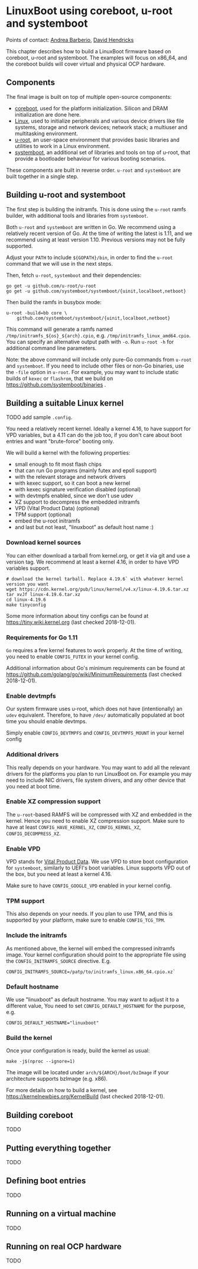 # LinuxBoot using coreboot, u-root and systemboot

Points of contact: [Andrea Barberio](https://github.com/insomniacslk), [David Hendricks](https://github.com/dhendrix)

This chapter describes how to build a LinuxBoot firmware based on coreboot, u-root and systemboot.
The examples will focus on x86_64, and the coreboot builds will cover virtual and physical OCP hardware.

## Components

The final image is built on top of multiple open-source components:

* [coreboot](https://coreboot.org), used for the platform initialization. Silicon and DRAM initialization are done here.
* [Linux](https://kernel.org), used to initialize peripherals and various device drivers like file systems, storage and network devices; network stack; a multiuser and multitasking environment.
* [u-root](https://u-root.tk), an user-space environment that provides basic libraries and utilities to work in a Linux environment.
* [systemboot](https://systemboot.org), an additional set of libraries and tools on top of u-root, that provide a bootloader behaviour for various booting scenarios.

These components are built in reverse order. `u-root` and `systemboot` are built together in a single step.

## Building u-root and systemboot

The first step is building the initramfs. This is done using the `u-root` ramfs builder, with additional tools and libraries from `systemboot`.

Both `u-root` and `systemboot` are written in Go. We recommend using a relatively recent version of Go. At the time of writing the latest is 1.11, and we recommend using at least version 1.10. Previous versions may not be fully supported.

Adjust your `PATH` to include `${GOPATH}/bin`, in order to find the `u-root` command that we will use in the next steps.

Then, fetch `u-root`, `systemboot` and their dependencies:
```
go get -u github.com/u-root/u-root
go get -u github.com/systemboot/systemboot/{uinit,localboot,netboot}
```

Then build the ramfs in busybox mode:
```
u-root -build=bb core \
    github.com/systemboot/systemboot/{uinit,localboot,netboot}
```

This command will generate a ramfs named `/tmp/initramfs_${os}_${arch}.cpio`, e.g. `/tmp/initramfs_linux_amd64.cpio`. You can specify an alternative output path with `-o`. Run `u-root -h` for additional command line parameters.

Note: the above command will include only pure-Go commands from `u-root` and `systemboot`. If you need to include other files or non-Go binaries, use the `-file` option in `u-root`.
For example, you may want to include static builds of `kexec` or `flashrom`, that we build on https://github.com/systemboot/binaries .

## Building a suitable Linux kernel

TODO add sample `.config`.

You need a relatively recent kernel. Ideally a kernel 4.16, to have support for VPD variables, but a 4.11 can do the job too, if you don't care about boot entries and want "brute-force" booting only.

We will build a kernel with the following properties:

* small enough to fit most flash chips
* that can run Go programs (mainly futex and epoll support)
* with the relevant storage and network drivers
* with kexec support, so it can boot a new kernel
* with kexec signature verification disabled (optional)
* with devtmpfs enabled, since we don't use udev
* XZ support to decompress the embedded initramfs
* VPD (Vital Product Data) (optional)
* TPM support (optional)
* embed the u-root initramfs
* and last but not least, "linuxboot" as default host name :)


### Download kernel sources

You can either download a tarball from kernel.org, or get it via git and use a
version tag. We recommend at least a kernel 4.16, in order to have VPD variables
support.

```
# download the kernel tarball. Replace 4.19.6` with whatever kernel version you want
wget https://cdn.kernel.org/pub/linux/kernel/v4.x/linux-4.19.6.tar.xz
tar xvJf linux-4.19.6.tar.xz
cd linux-4.19.6
make tinyconfig
```

Some more information about tiny configs can be found at https://tiny.wiki.kernel.org (last checked 2018-12-01).

### Requirements for Go 1.11

`Go` requires a few kernel features to work properly. At the time of writing,
you need to enable `CONFIG_FUTEX` in your kernel config.

Additional information about Go's minimum requirements can be found at
https://github.com/golang/go/wiki/MinimumRequirements (last checked 2018-12-01).


### Enable devtmpfs

Our system firmware uses u-root, which does not have (intentionally) an `udev` equivalent. Therefore, to have `/dev/` automatically populated at boot time you should enable devtmps.

Simply enable `CONFIG_DEVTMPFS` and `CONFIG_DEVTMPFS_MOUNT` in your kernel config


### Additional drivers

This really depends on your hardware. You may want to add all the relevant
drivers for the platforms you plan to run LinuxBoot on. For example you may need
to include NIC drivers, file system drivers, and any other device that you need
at boot time.

### Enable XZ compression support

The `u-root`-based RAMFS will be compressed with XZ and embedded in the kernel.
Hence you need to enable XZ compression support. Make sure to have at least
`CONFIG_HAVE_KERNEL_XZ`, `CONFIG_KERNEL_XZ`, `CONFIG_DECOMPRESS_XZ`.

### Enable VPD

VPD stands for [Vital Product Data](https://chromium.googlesource.com/chromiumos/platform/vpd/+/1c1806d8df4bb5976eed71a2e2bf156c36ccdce2/README.md).
We use VPD to store boot configuration for `systemboot`, similarly to UEFI's boot variables.
Linux supports VPD out of the box, but you need at least a kernel 4.16.

Make sure to have `CONFIG_GOOGLE_VPD` enabled in your kernel config.


### TPM support

This also depends on your needs. If you plan to use TPM, and this is supported
by your platform, make sure to enable `CONFIG_TCG_TPM`.


### Include the initramfs

As mentioned above, the kernel will embed the compressed initramfs image. Your
kernel configuration should point to the appropriate file using the
`CONFIG_INITRAMFS_SOURCE` directive. E.g.

```
CONFIG_INITRAMFS_SOURCE=/patp/to/initramfs_linux.x86_64.cpio.xz`
```

### Default hostname

We use "linuxboot" as default hostname. You may want to adjust it to a different
value, You need to set `CONFIG_DEFAULT_HOSTNAME` for the purpose, e.g.

```
CONFIG_DEFAULT_HOSTNAME="linuxboot"
```


### Build the kernel

Once your configuration is ready, build the kernel as usual:

```
make -j$(nproc --ignore=1)
```

The image will be located under `arch/${ARCH}/boot/bzImage` if your architecture supports bzImage (e.g. x86).

For more details on how to build a kernel, see https://kernelnewbies.org/KernelBuild (last checked 2018-12-01).

## Building coreboot

TODO

## Putting everything together

TODO

## Defining boot entries

TODO

## Running on a virtual machine

TODO

## Running on real OCP hardware

TODO
